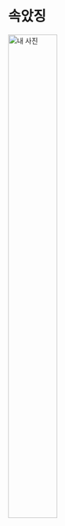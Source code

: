 # 속았징
<!DOCTYPE html>
<html lang="ko">
<head>
</head>
<body>
    <img src="[https://raw.githubusercontent.com/ozllblu/ozllblu.github.io/main/bban.jpg](https://github.com/ozllblu/ozllblu.github.io/blob/main/bban.jpg?raw=true)" 
         alt="내 사진" style="width: 50%; max-width: 200px;">
</body>
</html>
